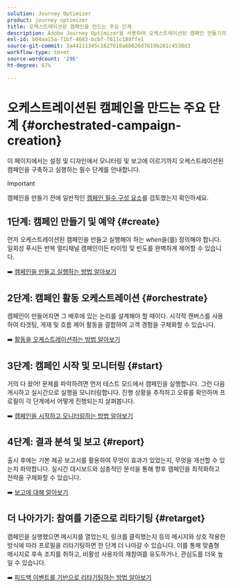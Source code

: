 ```yaml
---
solution: Journey Optimizer
product: journey optimizer
title: 오케스트레이션된 캠페인을 만드는 주요 단계
description: Adobe Journey Optimizer을 사용하여 오케스트레이션된 캠페인 만들기의 주요 원칙에 대해 알아봅니다.
exl-id: b04aa15a-71bf-4683-bcbf-f611c189ffe1
source-git-commit: 3a44111345c1627610a6b026d7b19b281c4538d3
workflow-type: tm+mt
source-wordcount: '296'
ht-degree: 67%

---
```



# 오케스트레이션된 캠페인을 만드는 주요 단계 {#orchestrated-campaign-creation}

이 페이지에서는 설정 및 디자인에서 모니터링 및 보고에 이르기까지 오케스트레이션된 캠페인을 구축하고 실행하는 필수 단계를 안내합니다.

<!--
<table style="table-layout:fixed"><tr style="border: 0; text-align: center;" >
<td><a href="#create"><img alt="Create & schedule your campaign" src="../../channels/assets/do-not-localize/email.png"></a><br/><a href="#create"><strong>Create & schedule your campaign</strong></a></td>
<td><a href="#orchestrate"><img alt="Orchestrate campaign activities" src="../../channels/assets/do-not-localize/sms.png"></a><br/><a href="#orchestrate"><strong>Orchestrate campaign activities</strong></a></td>
<td><a href="#start"><img alt="Start & monitor your campaign" src="../../channels/assets/do-not-localize/push.png"></a><a href="#start"><strong>Start & monitor your campaign</strong></a></td>
<td><a href="#report"><img alt="Analyze & report on results" src="../../channels/assets/do-not-localize/push.png"></a><a href="#report"><strong>Analyze & report on results</strong></a></td>
</tr></table>-->

>[!IMPORTANT]
>
>캠페인을 만들기 전에 일반적인 [캠페인 필수 구성 요소](../campaigns/get-started-with-campaigns.md#prerequisites)를 검토했는지 확인하세요.

## 1단계: 캠페인 만들기 및 예약 {#create}

먼저 오케스트레이션된 캠페인을 만들고 실행해야 하는 *when*&#x200B;을(를) 정의해야 합니다. 일회성 푸시든 반복 멀티채널 캠페인이든 타이밍 및 빈도를 완벽하게 제어할 수 있습니다.

➡️ [캠페인을 만들고 실행하는 방법 알아보기](../orchestrated/create-orchestrated-campaign.md)

## 2단계: 캠페인 활동 오케스트레이션 {#orchestrate}

캠페인이 만들어지면 그 배후에 있는 논리를 설계해야 할 때이다. 시각적 캔버스를 사용하여 타겟팅, 게재 및 흐름 제어 활동을 결합하여 고객 경험을 구체화할 수 있습니다.

➡️ [활동을 오케스트레이션하는 방법 알아보기](../orchestrated/orchestrate-activities.md)

## 3단계: 캠페인 시작 및 모니터링 {#start}

거의 다 왔어! 문제를 파악하려면 먼저 테스트 모드에서 캠페인을 실행합니다. 그런 다음 게시하고 실시간으로 실행을 모니터링합니다. 진행 상황을 추적하고 오류를 확인하며 프로필이 각 단계에서 어떻게 진행되는지 살펴봅니다.

➡️ [캠페인을 시작하고 모니터링하는 방법 알아보기](../orchestrated/start-monitor-campaigns.md)

## 4단계: 결과 분석 및 보고 {#report}

출시 후에는 기본 제공 보고서를 활용하여 무엇이 효과가 있었는지, 무엇을 개선할 수 있는지 파악합니다. 실시간 대시보드와 심층적인 분석을 통해 향후 캠페인을 최적화하고 전략을 구체화할 수 있습니다.

➡️ [보고에 대해 알아보기](../orchestrated/reporting-campaigns.md)

## 더 나아가기: 참여를 기준으로 리타기팅 {#retarget}

캠페인을 실행했으면 메시지를 열었는지, 링크를 클릭했는지 등의 메시지와 상호 작용한 방식에 따라 프로필을 리타기팅하면 한 단계 더 나아갈 수 있습니다. 이를 통해 맞춤형 메시지로 후속 조치를 취하고, 비활성 사용자의 재참여를 유도하거나, 관심도를 더욱 높일 수 있습니다.

➡️ [피드백 이벤트를 기반으로 리타기팅하는 방법 알아보기](../orchestrated/retarget.md)
